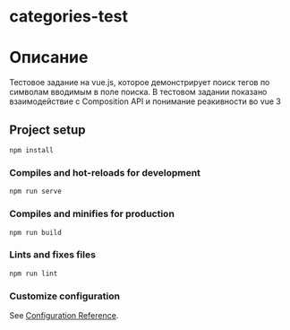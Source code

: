 # categories-test

# Описание
Тестовое задание на vue.js, которое демонстрирует поиск тегов по символам вводимым в поле поиска.
В тестовом задании показано взаимодействие с Composition API и понимание реакивности во vue 3

## Project setup
```
npm install
```

### Compiles and hot-reloads for development
```
npm run serve
```

### Compiles and minifies for production
```
npm run build
```

### Lints and fixes files
```
npm run lint
```

### Customize configuration
See [Configuration Reference](https://cli.vuejs.org/config/).
